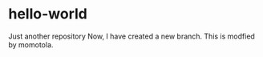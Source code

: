 # hello-world
Just another repository
Now, I have created a new branch.
This is modfied by momotola.

